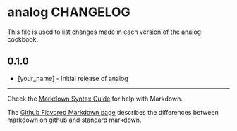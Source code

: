 # analog CHANGELOG

This file is used to list changes made in each version of the analog cookbook.

## 0.1.0
- [your_name] - Initial release of analog

- - -
Check the [Markdown Syntax Guide](http://daringfireball.net/projects/markdown/syntax) for help with Markdown.

The [Github Flavored Markdown page](http://github.github.com/github-flavored-markdown/) describes the differences between markdown on github and standard markdown.
